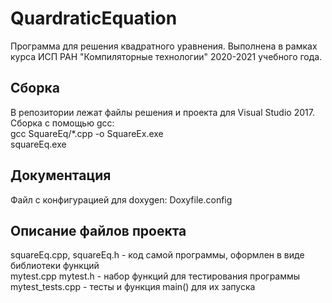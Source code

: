 ﻿# QuardraticEquation
Программа для решения квадратного уравнения. Выполнена в рамках курса ИСП РАН "Компиляторные технологии" 2020-2021 учебного года.

## Сборка
В репозитории лежат файлы решения и проекта для Visual Studio 2017.  
Сборка с помощью gcc:  
gcc SquareEq/\*.cpp -o SquareEx.exe  
squareEq.exe

## Документация
Файл с конфигурацией для doxygen: Doxyfile.config

## Описание файлов проекта
squareEq.cpp, squareEq.h - код самой программы, оформлен в виде библиотеки функций  
mytest.cpp mytest.h      - набор функций для тестирования программы  
mytest_tests.cpp         - тесты и функция main() для их запуска
